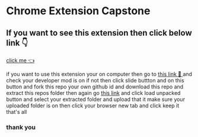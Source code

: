 # Chrome Extension Capstone
 
<h2>If you want to see this extension then click below link 👇</h2>
<a href="https://harrybhai123.github.io/chrome-extension-capstone/" >click me 👈</a>

<p>if you want to use this extension your on computer then go to <a href="chrome://extensions/"> this link 🔗 </a> and check your developer mod is on if not then click slide buttton and on this button and fork this repo your own github id and download this repo and extract this repos folder then again go <a href="chrome://extensions/">this link</a> and click load unpacked button and select your extracted folder and upload that it make sure your uploaded folder is on then click your browser new tab and click keep it that's all </p>

<h3>thank you </h3>
